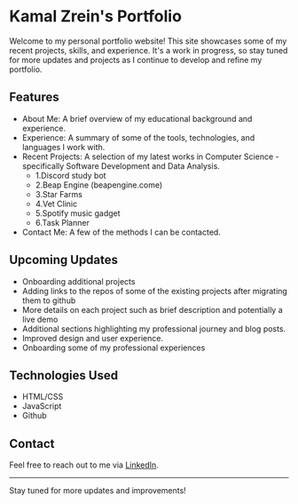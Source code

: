 # Kamal Zrein's Portfolio

Welcome to my personal portfolio website! This site showcases some of my recent projects, skills, and experience. It's a work in progress, so stay tuned for more updates and projects as I continue to develop and refine my portfolio.

## Features
- About Me: A brief overview of my educational background and experience.
- Experience: A summary of some of the tools, technologies, and languages I work with.
- Recent Projects: A selection of my latest works in Computer Science - specifically Software Development and Data Analysis.
  - 1.Discord study bot
  - 2.Beap Engine (beapengine.come)
  - 3.Star Farms
  - 4.Vet Clinic
  - 5.Spotify music gadget
  - 6.Task Planner
- Contact Me: A few of the methods I can be contacted.

## Upcoming Updates
- Onboarding additional projects
- Adding links to the repos of some of the existing projects after migrating them to github
- More details on each project such as brief description and potentially a live demo
- Additional sections highlighting my professional journey and blog posts.
- Improved design and user experience.
- Onboarding some of my professional experiences
  
## Technologies Used
- HTML/CSS
- JavaScript
- Github

## Contact
Feel free to reach out to me via [LinkedIn](https://www.linkedin.com/in/kamalzrein).

---

Stay tuned for more updates and improvements!
